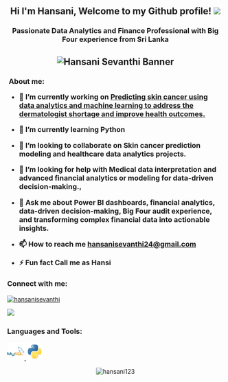<div align="center">
<h2> Hi I'm Hansani, Welcome to my Github profile! <img src="https://github.com/abdoachhoubi/abdoachhoubi/blob/main/gifs/Hi.gif" width="30"></h2>
<h3 align="center">Passionate Data Analytics and Finance Professional with Big Four experience from Sri Lanka</h3>


![Hansani Sevanthi Banner](https://media.licdn.com/dms/image/v2/D5616AQHWAmRDxlAZ1Q/profile-displaybackgroundimage-shrink_350_1400/B56ZU3EyG7HEAY-/0/1740385756515?e=1756944000&v=beta&t=qucgQQsx_2ki3mpf9TmsQut-je2r5R6nisr7XH-LRP4)
---

<h3 align="left"
##<img src="https://media.giphy.com/media/ObNTw8Uzwy6KQ/giphy.gif" width="30px">&nbsp;About me:

  
- 🔭 I’m currently working on [Predicting skin cancer using data analytics and machine learning to address the dermatologist shortage and improve health outcomes.](https://github.com/Hansani123/Data-6000-Skin-Cancer-)

- 🌱 I’m currently learning **Python**

- 👯 I’m looking to collaborate on **Skin cancer prediction modeling and healthcare data analytics projects.**

- 🤝 I’m looking for help with **Medical data interpretation and advanced financial analytics or modeling for data-driven decision-making.,**

- 💬 Ask me about **Power BI dashboards, financial analytics, data-driven decision-making, Big Four audit experience, and transforming complex financial data into actionable insights.**

- 📫 How to reach me **hansanisevanthi24@gmail.com**

- ⚡ Fun fact **Call me as Hansi**

<h3 align="left">Connect with me:</h3>
<p align="left">
<a href="https://linkedin.com/in/hansanisevanthi" target="blank"><img align="center" src="https://raw.githubusercontent.com/rahuldkjain/github-profile-readme-generator/master/src/images/icons/Social/linked-in-alt.svg" alt="hansanisevanthi" height="30" width="40" /></a>
</p>
<p align="left">
<a href="mailto:hansanisevanthi24@gmail.com"><img src="https://img.shields.io/badge/-hansanisevanthi24@gmail.com-D14836?style=flat&logo=Gmail&logoColor=white"/></a>

<h3 align="left">Languages and Tools:</h3>
<p align="left"> <a href="https://www.mysql.com/" target="_blank" rel="noreferrer"> <img src="https://raw.githubusercontent.com/devicons/devicon/master/icons/mysql/mysql-original-wordmark.svg" alt="mysql" width="40" height="40"/> </a> <a href="https://www.python.org" target="_blank" rel="noreferrer"> <img src="https://raw.githubusercontent.com/devicons/devicon/master/icons/python/python-original.svg" alt="python" width="40" height="40"/> </a> </p>

<p><img align="center" src="https://github-readme-stats.vercel.app/api/top-langs?username=hansani123&show_icons=true&locale=en&layout=compact" alt="hansani123" /></p>

